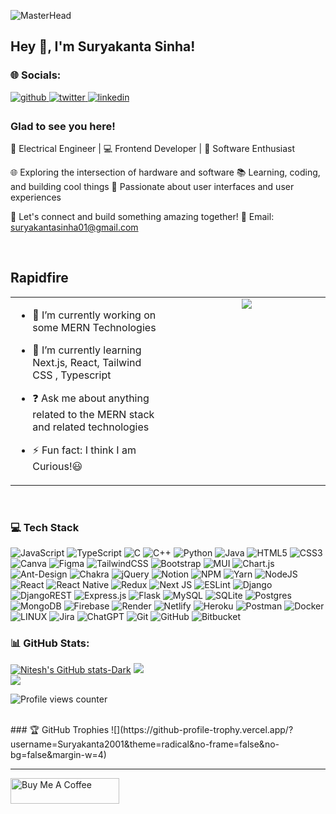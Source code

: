 ![MasterHead](https://c.tenor.com/LDuF2jVabwoAAAAC/banner-welcome.gif)


## Hey 👋, I'm Suryakanta Sinha!  
  
### 🌐 Socials:
<a href="https://github.com/Suryakanta2001" target="_blank">
<img src=https://img.shields.io/badge/github-%2324292e.svg?&style=for-the-badge&logo=github&logoColor=white alt=github style="margin-bottom: 5px;" />
</a>
<a href="https://twitter.com/M_LustFLife" target="_blank">
<img src=https://img.shields.io/badge/twitter-%2300acee.svg?&style=for-the-badge&logo=twitter&logoColor=white alt=twitter style="margin-bottom: 5px;" />
</a>
<a href="https://linkedin.com/in/suryakanta-sinha" target="_blank">
<img src=https://img.shields.io/badge/linkedin-%231E77B5.svg?&style=for-the-badge&logo=linkedin&logoColor=white alt=linkedin style="margin-bottom: 5px;" />
</a>  
  



### Glad to see you here!  
🔧 Electrical Engineer | 💻 Frontend Developer | 🚀 Software Enthusiast

🌐 Exploring the intersection of hardware and software
📚 Learning, coding, and building cool things
🎨 Passionate about user interfaces and user experiences

🌟 Let's connect and build something amazing together!
📧 Email: suryakantasinha01@gmail.com  
  

<br/>  


## Rapidfire  
<table><tr><td valign="top" width="50%">

- 🔭 I’m currently working on some MERN Technologies  
  

- 🌱 I’m currently learning Next.js, React, Tailwind CSS , Typescript 
  

- ❓ Ask me about anything related to the MERN stack and related technologies  
  

- ⚡ Fun fact: I think I am Curious!😃  


</td><td valign="top" width="50%">

<div align="center">
<img src=https://github.com/Suryakanta2001/Suryakanta2001/assets/91490320/9946dfc7-1752-45bb-8f39-7a8a6433c7be/>
</div>  


</td></tr></table>  

<br/>  


### 💻 Tech Stack  
![JavaScript](https://img.shields.io/badge/javascript-%23323330.svg?style=flat&logo=javascript&logoColor=%23F7DF1E) 
![TypeScript](https://img.shields.io/badge/typescript-%23007ACC.svg?style=flat&logo=typescript&logoColor=white) 
![C](https://img.shields.io/badge/c-%2300599C.svg?style=flat&logo=c&logoColor=white) 
![C++](https://img.shields.io/badge/c++-%2300599C.svg?style=flat&logo=c%2B%2B&logoColor=white) 
![Python](https://img.shields.io/badge/python-3670A0?style=flat&logo=python&logoColor=ffdd54) 
![Java](https://img.shields.io/badge/java-%23ED8B00.svg?style=flat&logo=java&logoColor=white) 
![HTML5](https://img.shields.io/badge/html5-%23E34F26.svg?style=flat&logo=html5&logoColor=white)
![CSS3](https://img.shields.io/badge/css3-%231572B6.svg?style=flat&logo=css3&logoColor=white)
![Canva](https://img.shields.io/badge/Canva-%2300C4CC.svg?style=flat&logo=Canva&logoColor=white)
![Figma](https://img.shields.io/badge/figma-%23F24E1E.svg?style=flat&logo=figma&logoColor=white)
![TailwindCSS](https://img.shields.io/badge/tailwindcss-%2338B2AC.svg?style=flat&logo=tailwind-css&logoColor=white)
![Bootstrap](https://img.shields.io/badge/bootstrap-%23563D7C.svg?style=flat&logo=bootstrap&logoColor=white) 
![MUI](https://img.shields.io/badge/MUI-%230081CB.svg?style=flat&logo=material-ui&logoColor=white)
![Chart.js](https://img.shields.io/badge/chart.js-F5788D.svg?style=flat&logo=chart.js&logoColor=white)
![Ant-Design](https://img.shields.io/badge/-AntDesign-%230170FE?style=flat&logo=ant-design&logoColor=white) 
![Chakra](https://img.shields.io/badge/chakra-%234ED1C5.svg?style=flat&logo=chakraui&logoColor=white) 
![jQuery](https://img.shields.io/badge/jquery-%230769AD.svg?style=flat&logo=jquery&logoColor=white)
![Notion](https://img.shields.io/badge/Notion-%23000000.svg?style=flat&logo=notion&logoColor=white)
![NPM](https://img.shields.io/badge/NPM-%23000000.svg?style=flat&logo=npm&logoColor=white)
![Yarn](https://img.shields.io/badge/yarn-%232C8EBB.svg?style=flat&logo=yarn&logoColor=white)
![NodeJS](https://img.shields.io/badge/node.js-6DA55F?style=flat&logo=node.js&logoColor=white)
![React](https://img.shields.io/badge/react-%2320232a.svg?style=flat&logo=react&logoColor=%2361DAFB) 
![React Native](https://img.shields.io/badge/react_native-%2320232a.svg?style=flat&logo=react&logoColor=%2361DAFB) 
![Redux](https://img.shields.io/badge/redux-%23593d88.svg?style=flat&logo=redux&logoColor=white)
![Next JS](https://img.shields.io/badge/Next-black?style=flat&logo=next.js&logoColor=white)
![ESLint](https://img.shields.io/badge/ESLint-4B3263?style=flat&logo=eslint&logoColor=white)
![Django](https://img.shields.io/badge/django-%23092E20.svg?style=flat&logo=django&logoColor=white) 
![DjangoREST](https://img.shields.io/badge/DJANGO-REST-ff1709?style=flat&logo=django&logoColor=white&color=ff1709&labelColor=gray) 
![Express.js](https://img.shields.io/badge/express.js-%23404d59.svg?style=flat&logo=express&logoColor=%2361DAFB) 
![Flask](https://img.shields.io/badge/flask-%23000.svg?style=flat&logo=flask&logoColor=white)
![MySQL](https://img.shields.io/badge/mysql-%2300f.svg?style=flat&logo=mysql&logoColor=white) 
![SQLite](https://img.shields.io/badge/sqlite-%2307405e.svg?style=flat&logo=sqlite&logoColor=white) 
![Postgres](https://img.shields.io/badge/postgres-%23316192.svg?style=flat&logo=postgresql&logoColor=white)
![MongoDB](https://img.shields.io/badge/MongoDB-%234ea94b.svg?style=flat&logo=mongodb&logoColor=white)
![Firebase](https://img.shields.io/badge/firebase-%23039BE5.svg?style=flat&logo=firebase)
![Render](https://img.shields.io/badge/Render-%46E3B7.svg?style=flat&logo=render&logoColor=white)
![Netlify](https://img.shields.io/badge/netlify-%23000000.svg?style=flat&logo=netlify&logoColor=#00C7B7)
![Heroku](https://img.shields.io/badge/heroku-%23430098.svg?style=flat&logo=heroku&logoColor=white)
![Postman](https://img.shields.io/badge/Postman-FF6C37?style=flat&logo=postman&logoColor=white)
![Docker](https://img.shields.io/badge/docker-%230db7ed.svg?style=flat&logo=docker&logoColor=white) 
![LINUX](https://img.shields.io/badge/Linux-FCC624?style=flat&logo=linux&logoColor=black)
![Jira](https://img.shields.io/badge/jira-%230A0FFF.svg?style=flat&logo=jira&logoColor=white)
![ChatGPT](https://img.shields.io/badge/chatGPT-74aa9c?style=flat&logo=openai&logoColor=white)
![Git](https://img.shields.io/badge/git-%23F05033.svg?style=flat&logo=git&logoColor=white)
![GitHub](https://img.shields.io/badge/github-%23121011.svg?style=flat&logo=github&logoColor=white)
![Bitbucket](https://img.shields.io/badge/bitbucket-%230047B3.svg?style=flat&logo=bitbucket&logoColor=white)
<br/>  


### 📊 GitHub Stats:
[![Nitesh's GitHub stats-Dark](https://github-readme-stats.vercel.app/api?username=Suryakanta2001&theme=dark&count_private=true&show_icons=true)](https://github.com/Suryakanta2001/github-readme-stats#gh-dark-mode-only)
![](https://github-readme-streak-stats.herokuapp.com/?user=Suryakanta2001&theme=dark)<br/>
![](https://github-readme-stats.vercel.app/api/top-langs/?username=Suryakanta2001&count_private=true&show_icons=true&theme=dark)
<br/>  

![Profile views counter](https://komarev.com/ghpvc/?username=Suryakanta2001&&style=flat-square)  
  
<br/>  
### 🏆 GitHub Trophies
![](https://github-profile-trophy.vercel.app/?username=Suryakanta2001&theme=radical&no-frame=false&no-bg=false&margin-w=4)
<br />

----
<a href="https://www.buymeacoffee.com/SuryakantaSinha" target="_blank"><img src="https://cdn.buymeacoffee.com/buttons/default-orange.png" alt="Buy Me A Coffee" height="41" width="174"></a>
